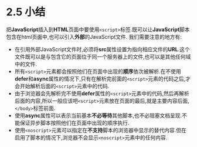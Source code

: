 # 2.5 小结

把**JavaScript**插入到**HTML**页面中要使用`<script>`标签.既可以让**JavaScript**脚本包含在html页面中,也可以引入**外部**的JavaScript文件.
我们需要注意的地方有:

* 在引用外部JavaScript文件时,必须将**src**属性设置为指向相应文件的**URL**.这个文件既可以是与包含它的页面位于同一个服务器上的文件,也可以是其他任何域中的文件.
* 所有`<script>`元素都会按照他们在页面中出现的**顺序**依次被解析.在不使用**defer**和**async**属性的情况下,只有在解析完前面的`<script>`元素的代码之后,才会开始解析后面的`<script>`元素中的代码.
* 由于浏览器会先解析完不使用**defer**属性的`<script>`元素中的代码,然后再解析后面的内容,所以一般应该吧`<script>`元素放在页面的最后,就是主要内容后面,`</body>`标签前面.
* 使用**async**属性可以表示当前基本**不必等待**其他脚本,也不必阻塞文档呈现.不能保证异步脚本按照他们在页面中出现的顺序执行.
* 使用`<noscript>`元素可以指定在**不支持**脚本的浏览器中显示的替代内容.但在启用了脚本的情况下,浏览器不会显示`<noscript>`元素中的任何内容.